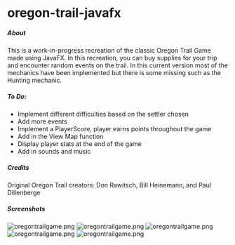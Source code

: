# oregon-trail-javafx
##### About
This is a work-in-progress recreation of the classic Oregon Trail Game made using JavaFX.
In this recreation, you can buy supplies for your trip and encounter random events on the trail.
In this current version most of the mechanics have been implemented but there is some missing such as the Hunting mechanic.

##### To Do:
- Implement different difficulties based on the settler chosen
- Add more events
- Implement a PlayerScore, player earns points throughout the game
- Add in the View Map function
- Display player stats at the end of the game
- Add in sounds and music

##### Credits
Original Oregon Trail creators: Don Rawitsch, Bill Heinemann, and Paul Dillenberge

##### Screenshots

![oregontrailgame.png](https://user-images.githubusercontent.com/70074542/127788712-a93e8f98-cfd2-4454-b23b-cb50ae991743.png)
![oregontrailgame.png](https://user-images.githubusercontent.com/70074542/127788723-544c1ed1-15b0-4f43-a502-212193d9ccb1.png)
![oregontrailgame.png](https://user-images.githubusercontent.com/70074542/127788713-f35bf55b-f962-4b56-8971-92d88ecf2a16.png)
![oregontrailgame.png](https://user-images.githubusercontent.com/70074542/127788718-cb2ea981-0ccb-4e39-bf9b-18b1eaa9dc2c.png)
![oregontrailgame.png](https://user-images.githubusercontent.com/70074542/127788723-544c1ed1-15b0-4f43-a502-212193d9ccb1.png)

